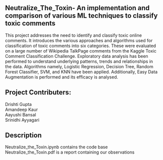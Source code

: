 ## Neutralize_The_Toxin- An implementation and comparison of various ML techniques to classify toxic comments
This project addresses the need to identify and classify toxic online comments. It introduces the various approaches and algorithms used for classification of toxic comments into six categories. These were evaluated on a large number of Wikipedia TalkPage comments from the Kaggle Toxic Comment Classification Challenge. Exploratory data analysis has been performed to understand underlying patterns, trends and relationships in the data. Algorithms namely, Logistic Regression, Decision Tree, Random Forest Classifier, SVM, and KNN have been applied. Additionally, Easy Data Augmentation is performed and its efficacy is analysed.

## Project Contributers:
Drishti Gupta<br>
Amandeep Kaur<br>
Aayushi Bansal<br>
Srinidhi Ayyagari

## Description
Neutralize_the_Toxin.ipynb contains the code base <br>
Neutralize_the_Toxin.pdf is a report containing our observations

